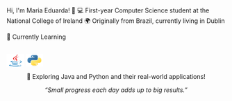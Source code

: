 Hi, I'm Maria Eduarda! 👋
💻 First-year Computer Science student at the National College of Ireland
🌍 Originally from Brazil, currently living in Dublin

🚀 Currently Learning
<div style="display: inline_block"><br> <img align="center" alt="Maria-Java" height="30" width="40" src="https://raw.githubusercontent.com/devicons/devicon/master/icons/java/java-original.svg"> <img align="center" alt="Maria-Python" height="30" width="40" src="https://raw.githubusercontent.com/devicons/devicon/master/icons/python/python-original.svg"> </div>
<div align="center"> <p>🌟 Exploring Java and Python and their real-world applications!</p> <p><em>“Small progress each day adds up to big results.”</em></p> </div>
